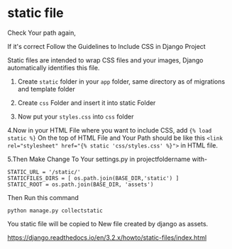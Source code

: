 # static file


Check Your path again,

If it's correct Follow the Guidelines to Include CSS in Django Project

Static files are intended to wrap CSS files and your images, Django automatically identifies this file.

1. Create `static` folder in your `app` folder, same directory as of migrations and template folder

2. Create `css` Folder and insert it into static Folder

3. Now put your `styles.css` into `css` folder

4.Now in your HTML File where you want to include CSS, add `{% load static %}` On the top of HTML File and Your Path should be like this `<link rel="stylesheet" href="{% static 'css/styles.css' %}">` in HTML file.

5.Then Make Change To Your settings.py in projectfoldername with-

````
STATIC_URL = '/static/'
STATICFILES_DIRS = [ os.path.join(BASE_DIR,'static') ]
STATIC_ROOT = os.path.join(BASE_DIR, 'assets')
````

Then Run this command

````
python manage.py collectstatic
````

You static file will be copied to New file created by django as assets.


https://django.readthedocs.io/en/3.2.x/howto/static-files/index.html


